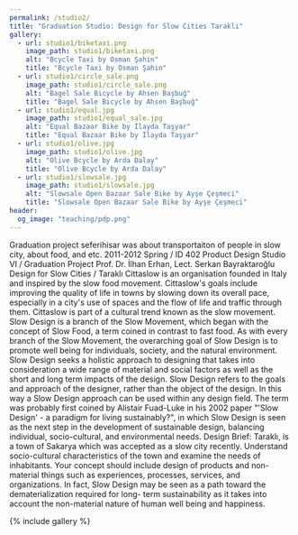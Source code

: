 ```yaml
---
permalink: /studio2/
title: "Graduation Studio: Design for Slow Cities Taraklı"
gallery:
  - url: studio1/biketaxi.png
    image_path: studio1/biketaxi.png
    alt: "Bcycle Taxi by Osman Şahin"
    title: "Bcycle Taxi by Osman Şahin"
  - url: studio1/circle_sale.png
    image_path: studio1/circle_sale.png
    alt: "Bagel Sale Bicycle by Ahsen Başbuğ"
    title: "Bagel Sale Bicycle by Ahsen Başbuğ"
  - url: studio1/equal.jpg
    image_path: studio1/equal_sale.jpg
    alt: "Equal Bazaar Bike by İlayda Taşyar"
    title: "Equal Bazaar Bike by İlayda Taşyar"
  - url: studio1/olive.jpg
    image_path: studio1/olive.jpg
    alt: "Olive Bcycle by Arda Dalay"
    title: "Olive Bcycle by Arda Dalay"
  - url: studio1/slowsale.jpg
    image_path: studio1/slowsale.jpg
    alt: "Slowsale Open Bazaar Sale Bike by Ayşe Çeşmeci"
    title: "Slowsale Open Bazaar Sale Bike by Ayşe Çeşmeci"
header: 
  og_image: "teaching/pdp.png"
---
```



Graduation project seferihisar was about transportaiton of people in slow city, about food, and etc.
2011-2012 Spring / ID 402
Product Design Studio VI / Graduation Project
Prof. Dr. İlhan Erhan, Lect. Serkan Bayraktaroğlu
Design for Slow Cities / Taraklı
Cittaslow is an organisation founded in Italy and inspired by the slow food movement. Cittaslow's goals include improving the quality of life in towns by slowing down its overall pace, especially in a city's use of spaces and the flow of life and traffic through them. Cittaslow is part of a cultural trend known as the slow movement.
Slow Design is a branch of the Slow Movement, which began with the concept of Slow Food, a term coined in contrast to fast food. As with every branch of the Slow Movement, the overarching goal of Slow Design is to promote well being for individuals, society, and the natural environment. Slow Design seeks a holistic approach to designing that takes into consideration a wide range of material and social factors as well as the short and long term impacts of the design.
Slow Design refers to the goals and approach of the designer, rather than the object of the design. In this way a Slow Design approach can be used within any design field. The term was probably first coined by Alistair Fuad-Luke in his 2002 paper "'Slow Design' - a paradigm for living sustainably?", in which Slow Design is seen as the next step in the development of sustainable design, balancing individual, socio-cultural, and environmental needs.
Design Brief:
Taraklı, is a town of Sakarya which
was accepted as a slow city
recently. Understand socio-cultural characteristics of the town and examine the needs of inhabitants. Your concept should include design of products and non- material things such as experiences, processes, services, and organizations. In fact, Slow Design may be seen as a path toward the dematerialization required for long- term sustainability as it takes into account the non-material nature of human well being and happiness.

{% include gallery %}
